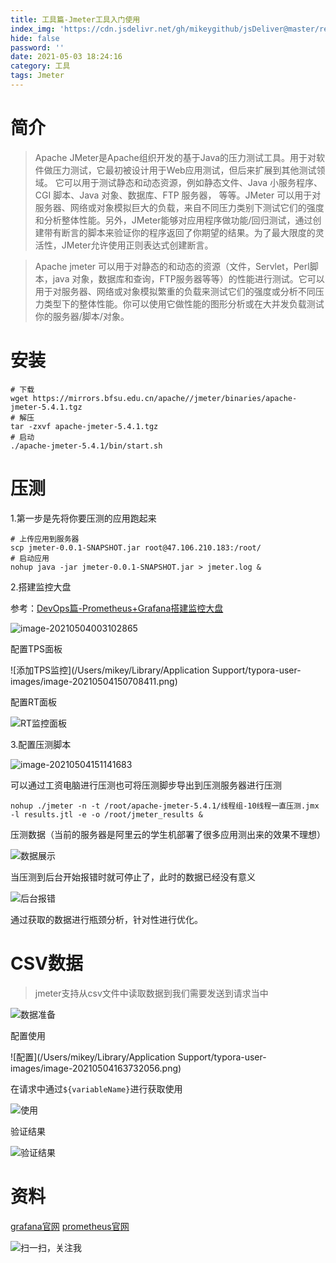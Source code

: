```yaml
---
title: 工具篇-Jmeter工具入门使用
index_img: 'https://cdn.jsdelivr.net/gh/mikeygithub/jsDeliver@master/resource/img/jmeter.jpeg'
hide: false
password: ''
date: 2021-05-03 18:24:16
category: 工具
tags: Jmeter
---
```


# 简介

>Apache JMeter是Apache组织开发的基于Java的压力测试工具。用于对软件做压力测试，它最初被设计用于Web应用测试，但后来扩展到其他测试领域。 它可以用于测试静态和动态资源，例如静态文件、Java 小服务程序、CGI 脚本、Java 对象、数据库、FTP 服务器， 等等。JMeter 可以用于对服务器、网络或对象模拟巨大的负载，来自不同压力类别下测试它们的强度和分析整体性能。另外，JMeter能够对应用程序做功能/回归测试，通过创建带有断言的脚本来验证你的程序返回了你期望的结果。为了最大限度的灵活性，JMeter允许使用正则表达式创建断言。

>Apache jmeter 可以用于对静态的和动态的资源（文件，Servlet，Perl脚本，java 对象，数据库和查询，FTP服务器等等）的性能进行测试。它可以用于对服务器、网络或对象模拟繁重的负载来测试它们的强度或分析不同压力类型下的整体性能。你可以使用它做性能的图形分析或在大并发负载测试你的服务器/脚本/对象。

# 安装

```shell
# 下载
wget https://mirrors.bfsu.edu.cn/apache//jmeter/binaries/apache-jmeter-5.4.1.tgz
# 解压
tar -zxvf apache-jmeter-5.4.1.tgz
# 启动
./apache-jmeter-5.4.1/bin/start.sh
```

# 压测

1.第一步是先将你要压测的应用跑起来

```shell
# 上传应用到服务器
scp jmeter-0.0.1-SNAPSHOT.jar root@47.106.210.183:/root/
# 启动应用
nohup java -jar jmeter-0.0.1-SNAPSHOT.jar > jmeter.log &
```

2.搭建监控大盘

参考：[DevOps篇-Prometheus+Grafana搭建监控大盘](https://mikeygithub.github.io/2021/05/03/devops/DevOps%E7%AF%87-Prometheus+Grafana%E6%90%AD%E5%BB%BA%E7%9B%91%E6%8E%A7%E5%A4%A7%E7%9B%98/)

![image-20210504003102865](https://i.loli.net/2021/05/04/1G4nkDSJ9ihUF3Q.png)

配置TPS面板

![添加TPS监控](/Users/mikey/Library/Application Support/typora-user-images/image-20210504150708411.png)

配置RT面板

![RT监控面板](https://i.loli.net/2021/05/04/wIWN8gi1LnbFTKq.png)

3.配置压测脚本

![image-20210504151141683](https://i.loli.net/2021/05/04/TiXVsqSE1NtIPrc.png)

可以通过工资电脑进行压测也可将压测脚步导出到压测服务器进行压测

```shell
nohup ./jmeter -n -t /root/apache-jmeter-5.4.1/线程组-10线程一直压测.jmx -l results.jtl -e -o /root/jmeter_results &
```

压测数据（当前的服务器是阿里云的学生机部署了很多应用测出来的效果不理想）

![数据展示](https://i.loli.net/2021/05/04/GXaI3ODy2v1uzZe.png)

当压测到后台开始报错时就可停止了，此时的数据已经没有意义

![后台报错](https://i.loli.net/2021/05/04/xljQbKDYofS3ZN7.png)

通过获取的数据进行瓶颈分析，针对性进行优化。

# CSV数据

> jmeter支持从csv文件中读取数据到我们需要发送到请求当中

![数据准备](https://i.loli.net/2021/05/04/s13qOTHR2IjC85a.png)

配置使用

![配置](/Users/mikey/Library/Application Support/typora-user-images/image-20210504163732056.png)

在请求中通过`${variableName}`进行获取使用

![使用](https://i.loli.net/2021/05/04/bldfMnGY3hI2Twv.png)

验证结果

![验证结果](https://i.loli.net/2021/05/04/jEDSKqaPOWVCu2B.png)



# 资料

[grafana官网](https://grafana.com/)
[prometheus官网](https://prometheus.io/)<br/>


![扫一扫，关注我](https://cdn.jsdelivr.net/gh/mikeygithub/jsDeliver@master/resource/img/wechat.jpg)